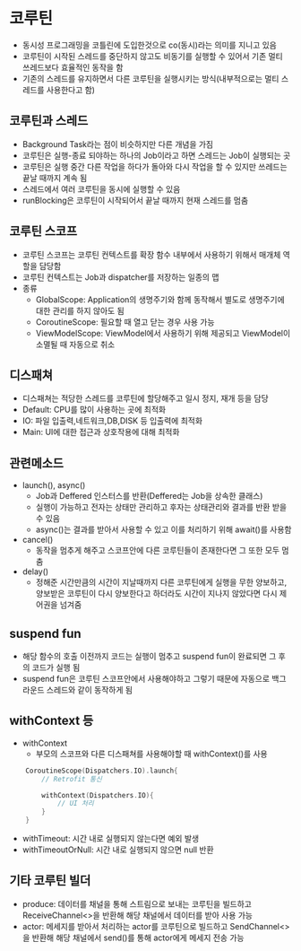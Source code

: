 # 코루틴
+ 동시성 프로그래밍을 코틀린에 도입한것으로 co(동시)라는 의미를 지니고 있음
+ 코루틴이 시작된 스레드를 중단하지 않고도 비동기를 실행할 수 있어서 기존 멀티 쓰레드보다 효율적인 동작을 함
+ 기존의 스레드를 유지하면서 다른 코루틴을 실행시키는 방식(내부적으로는 멀티 스레드를 사용한다고 함)

## 코루틴과 스레드
+ Background Task라는 점이 비슷하지만 다른 개념을 가짐
+ 코루틴은 실행-종료 되야하는 하나의 Job이라고 하면 스레드는 Job이 실행되는 곳
+ 코루틴은 실행 중간 다른 작업을 하다가 돌아와 다시 작업을 할 수 있지만 쓰레드는 끝날 때까지 계속 됨
+ 스레드에서 여러 코루틴을 동시에 실행할 수 있음
+ runBlocking은 코루틴이 시작되어서 끝날 때까지 현재 스레드를 멈춤

## 코루틴 스코프
+ 코루틴 스코프는 코루틴 컨텍스트를 확장 함수 내부에서 사용하기 위해서 매개체 역할을 담당함
+ 코루틴 컨텍스트는 Job과 dispatcher를 저장하는 일종의 맵
+ 종류
    - GlobalScope: Application의 생명주기와 함께 동작해서 별도로 생명주기에 대한 관리를 하지 않아도 됨
    - CoroutineScope: 필요할 때 열고 닫는 경우 사용 가능
    - ViewModelScope: ViewModel에서 사용하기 위해 제공되고 ViewModel이 소멸될 때 자동으로 취소

## 디스패쳐
+ 디스패쳐는 적당한 스레드를 코루틴에 할당해주고 일시 정지, 재개 등을 담당
+ Default: CPU를 많이 사용하는 곳에 최적화
+ IO: 파일 입출력,네트워크,DB,DISK 등 입출력에 최적화 
+ Main: UI에 대한 접근과 상호작용에 대해 최적화

## 관련메소드
+ launch(), async()
    - Job과 Deffered 인스터스를 반환(Deffered는 Job을 상속한 클래스)
    - 실행이 가능하고 전자는 상태만 관리하고 후자는 상태관리와 결과를 반환 받을 수 있음
    - async()는 결과를 받아서 사용할 수 있고 이를 처리하기 위해 await()를 사용함
+ cancel()
    - 동작을 멈추게 해주고 스코프안에 다른 코루틴들이 존재한다면 그 또한 모두 멈춤
+ delay()
    - 정해준 시간만큼의 시간이 지날때까지 다른 코루틴에게 실행을 무한 양보하고, 양보받은 코루틴이 다시 양보한다고 하더라도 시간이 지나지 않았다면 다시 제어권을 넘겨줌

## suspend fun
+ 해당 함수의 호출 이전까지 코드는 실행이 멈추고 suspend fun이 완료되면 그 후의 코드가 실행 됨
+ suspend fun은 코루틴 스코프안에서 사용해야하고 그렇기 때문에 자동으로 백그라운드 스레드와 같이 동작하게 됨

## withContext 등
+ withContext
  - 부모의 스코프와 다른 디스패쳐를 사용해야할 때 withContext()를 사용
```kotlin
    CoroutineScope(Dispatchers.IO).launch{
        // Retrofit 통신

        withContext(Dispatchers.IO){
            // UI 처리
        }
    }
```
+ withTimeout: 시간 내로 실행되지 않는다면 예외 발생
+ withTimeoutOrNull: 시간 내로 실행되지 않으면 null 반환

## 기타 코루틴 빌더
+ produce: 데이터를 채널을 통해 스트림으로 보내는 코루틴을 빌드하고 ReceiveChannel<>을 반환해 해당 채널에서 데이터를 받아 사용 가능
+ actor: 메세지를 받아서 처리하는 actor를 코루틴으로 빌드하고 SendChannel<>을 반환해 해당 채널에서 send()를 통해 actor에게 메세지 전송 가능
